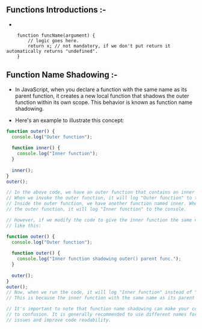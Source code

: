 ## Functions Introductions :-
- 
```JS
    function funcName(argument) {
        // logic goes here.
        return x; // not mandatory, if we don't put return it automatically returns "undefined".
    }
```

## Function Name Shadowing :-
- In JavaScript, when you declare a function with the same name as its parent function, it creates a new local function that shadows the outer function within its own scope. This behavior is known as function name shadowing.

- Here's an example to illustrate this concept:
```js
function outer() {
  console.log("Outer function");
  
  function inner() {
    console.log("Inner function");
  }
  
  inner();
}
outer();

// In the above code, we have an outer function that contains an inner function. 
// When we invoke the outer function, it will log "Outer function" to the console. 
// Inside the outer function, we have another function named inner. When we call inner() within 
// the outer function, it will log "Inner function" to the console.

// However, if we modify the code to give the inner function the same name as its parent function, 
// like this:

function outer() {
  console.log("Outer function");
  
  function outer() {
    console.log("Inner function shadowing outer() parent func.");
  }
  
  outer();
}
outer();
// Now, when we run the code, it will log "Inner function" instead of "Outer function". 
// This is because the inner function with the same name as its parent function shadows the outer function within its own scope. The inner function is treated as a separate and independent function that has no relation to the outer function, despite having the same name.

// It's important to note that function name shadowing can make your code less clear and can lead 
// to confusion. It is generally recommended to use different names for functions to avoid potential 
// issues and improve code readability.
```





